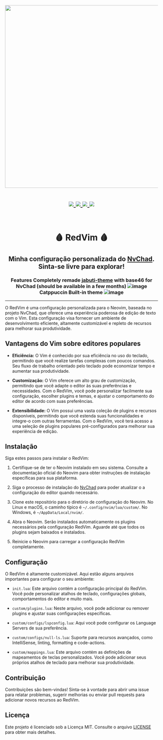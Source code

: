 <h1 align="center">
<a href='#'><img src="https://raw.githubusercontent.com/catppuccin/catppuccin/main/assets/palette/macchiato.png" width="600px"/></a>
  <br>
  <br>
  <div>
    <a href="https://github.com/Redyf/RedVim/issues">
        <img src="https://img.shields.io/github/issues/Redyf/RedVim?color=fab387&labelColor=303446&style=for-the-badge">
    </a>
    <a href="https://github.com/Redyf/RedVim/stargazers">
        <img src="https://img.shields.io/github/stars/Redyf/RedVim?color=ca9ee6&labelColor=303446&style=for-the-badge">
    </a>
    <a href="https://github.com/Redyf/RedVim">
        <img src="https://img.shields.io/github/repo-size/Redyf/RedVim?color=ea999c&labelColor=303446&style=for-the-badge">
    </a>
    <a href="https://github.com/Redyf/RedVim/blob/main/.github/LICENCE">
        <img src="https://img.shields.io/static/v1.svg?style=for-the-badge&label=License&message=MIT&logoColor=ca9ee6&colorA=313244&colorB=cba6f7"/>
    </a>
    <br>
    </div>
   </h1>
   <br>

<h1 align="center">🩸 RedVim 🩸</h1>
<h2 align="center">Minha configuração personalizada do <a href="https://nvchad.com/">NvChad</a>. Sinta-se livre para explorar!</h2>
<h3 align="center">

Features Completely remade <a href="https://github.com/jabuti-theme">jabuti-theme</a> with base46 for NvChad (should be available in a few months)
![image](https://github.com/Redyf/RedVim/assets/98139059/76c83767-7ab1-4f75-b418-8da0f2b3e4c8)
Catppuccin Built-in theme
![image](https://github.com/Redyf/RedVim/assets/98139059/3df08f0f-e6b6-416f-9edf-4201f0b88567)

</h3>
<hr>

O RedVim é uma configuração personalizada para o Neovim, baseada no projeto NvChad, que oferece uma experiência poderosa de edição de texto com o Vim. Esta configuração visa fornecer um ambiente de desenvolvimento eficiente, altamente customizável e repleto de recursos para melhorar sua produtividade.

## Vantagens do Vim sobre editores populares

- **Eficiência:** O Vim é conhecido por sua eficiência no uso do teclado, permitindo que você realize tarefas complexas com poucos comandos. Seu fluxo de trabalho orientado pelo teclado pode economizar tempo e aumentar sua produtividade.

- **Customização:** O Vim oferece um alto grau de customização, permitindo que você adapte o editor às suas preferências e necessidades. Com o RedVim, você pode personalizar facilmente sua configuração, escolher plugins e temas, e ajustar o comportamento do editor de acordo com suas preferências.

- **Extensibilidade:** O Vim possui uma vasta coleção de plugins e recursos disponíveis, permitindo que você estenda suas funcionalidades e integre-o com outras ferramentas. Com o RedVim, você terá acesso a uma seleção de plugins populares pré-configurados para melhorar sua experiência de edição.

## Instalação

Siga estes passos para instalar o RedVim:

1. Certifique-se de ter o Neovim instalado em seu sistema. Consulte a documentação oficial do Neovim para obter instruções de instalação específicas para sua plataforma.

2. Siga o processo de instalação do <a href="https://nvchad.com/docs/quickstart/install">NvChad</a> para poder atualizar o a configuração do editor quando necessário.

3. Clone este repositório para o diretório de configuração do Neovim. No Linux e macOS, o caminho típico é `~/.config/nvim/lua/custom/`. No Windows, é `~/AppData/Local/nvim/`.

4. Abra o Neovim. Serão instalados automaticamente os plugins necessários pela configuração RedVim. Aguarde até que todos os plugins sejam baixados e instalados.

5. Reinicie o Neovim para carregar a configuração RedVim completamente.

## Configuração

O RedVim é altamente customizável. Aqui estão alguns arquivos importantes para configurar o seu ambiente:

- `init.lua`: Este arquivo contém a configuração principal do RedVim. Você pode personalizar atalhos de teclado, configurações globais, comportamentos do editor e muito mais.

- `custom/plugins.lua`: Neste arquivo, você pode adicionar ou remover plugins e ajustar suas configurações específicas.

- `custom/configs/lspconfig.lua`: Aqui você pode configurar os Language Servers de sua preferência.

- `custom/configs/null-ls.lua`: Suporte para recursos avançados, como IntelliSense, linting, formatting e code-actions.

- `custom/mappings.lua`: Este arquivo contém as definições de mapeamentos de teclas personalizados. Você pode adicionar seus próprios atalhos de teclado para melhorar sua produtividade.

## Contribuição

Contribuições são bem-vindas! Sinta-se à vontade para abrir uma issue para relatar problemas, sugerir melhorias ou enviar pull requests para adicionar novos recursos ao RedVim.

## Licença

Este projeto é licenciado sob a Licença MIT. Consulte o arquivo [LICENSE](LICENSE) para obter mais detalhes.
